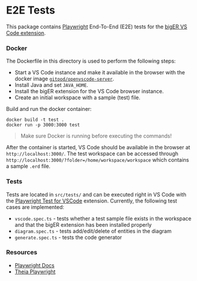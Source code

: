 # E2E Tests

This package contains [Playwright](https://playwright.dev/) End-To-End (E2E) tests for the [bigER VS Code extension](https://marketplace.visualstudio.com/items?itemName=BIGModelingTools.erdiagram). 


### Docker

The Dockerfile in this directory is used to perform the following steps:
- Start a VS Code instance and make it available in the browser with the docker image [`gitpod/openvscode-server`](https://github.com/gitpod-io/openvscode-server). 
- Install Java and set `JAVA_HOME`.
- Install the bigER extension for the VS Code browser instance.
- Create an initial workspace with a sample (test) file.

Build and run the docker container:

```
docker build -t test .
docker run -p 3000:3000 test
```

> Make sure Docker is running before executing the commands!

After the container is started, VS Code should be available in the browser at `http://localhost:3000/`. The test workspace can be accessed through `http://localhost:3000/?folder=/home/workspace/workspace` which contains a sample `.erd` file.

### Tests

Tests are located in `src/tests/` and can be executed right in VS Code with the [Playwright Test for VSCode](https://marketplace.visualstudio.com/items?itemName=ms-playwright.playwright) extension. Currently, the following test cases are implemented:
- `vscode.spec.ts` - tests whether a test sample file exists in the workspace and that the bigER extension has been installed properly
- `diagram.spec.ts` - tests add/edit/delete of entities in the diagram
- `generate.spec.ts` - tests the code generator 

### Resources

- [Playwright Docs](https://playwright.dev/docs/intro)
- [Theia Playwright](https://github.com/eclipsesource/theia/tree/playwright-electron-support/examples/playwright) 
